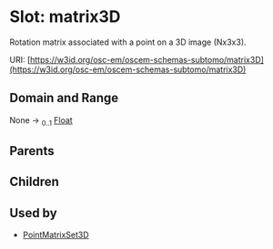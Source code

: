 
# Slot: matrix3D

Rotation matrix associated with a point on a 3D image (Nx3x3).

URI: [https://w3id.org/osc-em/oscem-schemas-subtomo/matrix3D](https://w3id.org/osc-em/oscem-schemas-subtomo/matrix3D)


## Domain and Range

None &#8594;  <sub>0..1</sub> [Float](types/Float.md)

## Parents


## Children


## Used by

 * [PointMatrixSet3D](PointMatrixSet3D.md)
